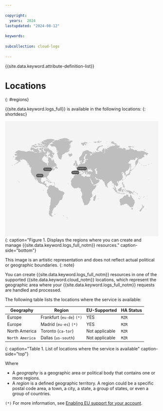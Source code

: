 ```yaml
---

copyright:
  years:  2024
lastupdated: "2024-08-12"

keywords:

subcollection: cloud-logs

---
```


{{site.data.keyword.attribute-definition-list}}

# Locations
{: #regions}

{{site.data.keyword.logs_full}} is available in the following locations:
{: shortdesc}

![The image shows the locations where the {{site.data.keyword.logs_full_notm}} service is available.](/images/Cloud-Logs-0723-Locations.svg){: caption="Figure 1. Displays the regions where you can create and manage {{site.data.keyword.logs_full_notm}} resources." caption-side="bottom"}

This image is an artistic representation and does not reflect actual political or geographic boundaries.
{: note}

You can create {{site.data.keyword.logs_full_notm}} resources in one of the supported {{site.data.keyword.cloud_notm}} locations, which represent the geographic area where your {{site.data.keyword.logs_full_notm}} requests are handled and processed.



The following table lists the locations where the service is available:

| Geography             | Region                   | EU-Supported | HA Status |
|-----------------------|--------------------------|--------------|-----------|
| Europe              | Frankfurt (`eu-de`) `(*)`  | YES        | `MZR`     |
| Europe              | Madrid (`eu-es`) `(*)`     | YES        | `MZR`     |
| North America       | Toronto (`ca-tor`)       | Not applicable        | `MZR`     |
| `North America`       | Dallas (`us-south`)      | Not applicable        | `MZR`     |
{: caption="Table 1. List of locations where the service is available" caption-side="top"}

Where
* A *geography* is a geographic area or political body that contains one or more regions.
* A *region* is a defined geographic territory. A region could be a specific postal code area, a town, a city, a state, a group of states, or even a group of countries.



`(*)` For more information, see [Enabling EU support for your account](/docs/account?topic=account-eu-supported).
